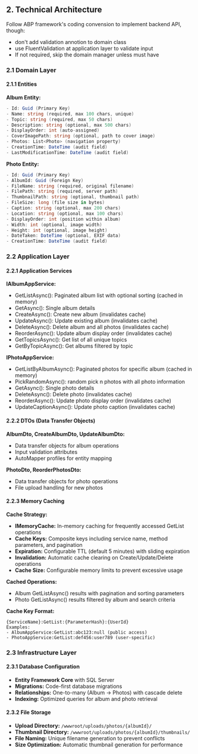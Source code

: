 ## 2. Technical Architecture

Follow ABP framework's coding convension to implement backend API, though:
*  don't add validation annotion to domain class
*  use FluentValidation at application layer to validate input
*  If not required, skip the domain manager unless must have

### 2.1 Domain Layer

#### 2.1.1 Entities

**Album Entity:**
```csharp
- Id: Guid (Primary Key)
- Name: string (required, max 100 chars, unique)
- Topic: string (required, max 50 chars)
- Description: string (optional, max 500 chars)
- DisplayOrder: int (auto-assigned)
- CoverImagePath: string (optional, path to cover image)
- Photos: List<Photo> (navigation property)
- CreationTime: DateTime (audit field)
- LastModificationTime: DateTime (audit field)
```

**Photo Entity:**
```csharp
- Id: Guid (Primary Key)
- AlbumId: Guid (Foreign Key)
- FileName: string (required, original filename)
- FilePath: string (required, server path)
- ThumbnailPath: string (optional, thumbnail path)
- FileSize: long (file size in bytes)
- Caption: string (optional, max 200 chars)
- Location: string (optional, max 100 chars)
- DisplayOrder: int (position within album)
- Width: int (optional, image width)
- Height: int (optional, image height)
- DateTaken: DateTime (optional, EXIF data)
- CreationTime: DateTime (audit field)
```
### 2.2 Application Layer

#### 2.2.1 Application Services

**IAlbumAppService:**
- GetListAsync(): Paginated album list with optional sorting (cached in memory)
- GetAsync(): Single album details
- CreateAsync(): Create new album (invalidates cache)
- UpdateAsync(): Update existing album (invalidates cache)
- DeleteAsync(): Delete album and all photos (invalidates cache)
- ReorderAsync(): Update album display order (invalidates cache)
- GetTopicsAsync(): Get list of all unique topics
- GetByTopicAsync(): Get albums filtered by topic

**IPhotoAppService:**
- GetListByAlbumAsync(): Paginated photos for specific album (cached in memory)
- PickRandomAsync(): random pick n photos with all photo information
- GetAsync(): Single photo details
- DeleteAsync(): Delete photo (invalidates cache)
- ReorderAsync(): Update photo display order (invalidates cache)
- UpdateCaptionAsync(): Update photo caption (invalidates cache)


#### 2.2.2 DTOs (Data Transfer Objects)

**AlbumDto, CreateAlbumDto, UpdateAlbumDto:**
- Data transfer objects for album operations
- Input validation attributes
- AutoMapper profiles for entity mapping

**PhotoDto, ReorderPhotosDto:**
- Data transfer objects for photo operations
- File upload handling for new photos

#### 2.2.3 Memory Caching

**Cache Strategy:**
- **IMemoryCache:** In-memory caching for frequently accessed GetList operations
- **Cache Keys:** Composite keys including service name, method parameters, and pagination
- **Expiration:** Configurable TTL (default 5 minutes) with sliding expiration
- **Invalidation:** Automatic cache clearing on Create/Update/Delete operations
- **Cache Size:** Configurable memory limits to prevent excessive usage

**Cached Operations:**
- Album GetListAsync() results with pagination and sorting parameters
- Photo GetListAsync() results filtered by album and search criteria  

**Cache Key Format:**
```
{ServiceName}:GetList:{ParameterHash}:{UserId}
Examples:
- AlbumAppService:GetList:abc123:null (public access)
- PhotoAppService:GetList:def456:user789 (user-specific)
```

### 2.3 Infrastructure Layer

#### 2.3.1 Database Configuration
- **Entity Framework Core** with SQL Server
- **Migrations:** Code-first database migrations
- **Relationships:** One-to-many (Album -> Photos) with cascade delete
- **Indexing:** Optimized queries for album and photo retrieval

#### 2.3.2 File Storage
- **Upload Directory:** `/wwwroot/uploads/photos/{albumId}/`
- **Thumbnail Directory:** `/wwwroot/uploads/photos/{albumId}/thumbnails/`
- **File Naming:** Unique filename generation to prevent conflicts
- **Size Optimization:** Automatic thumbnail generation for performance